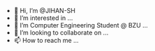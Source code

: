 - 👋 Hi, I’m @JIHAN-SH
- 👀 I’m interested in ...
- 🌱 I’m Computer Engineering Student @ BZU ...
- 💞️ I’m looking to collaborate on ...
- 📫 How to reach me ...

<!---
JIHAN-SH/JIHAN-SH is a ✨ special ✨ repository because its `README.md` (this file) appears on your GitHub profile.
You can click the Preview link to take a look at your changes.
--->
